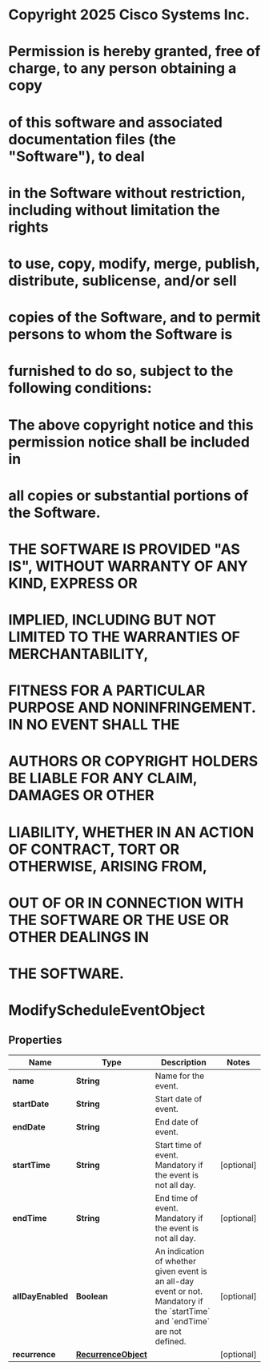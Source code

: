 <!--  Copyright 2025 Cisco Systems Inc.

Permission is hereby granted, free of charge, to any person obtaining a copy
of this software and associated documentation files (the "Software"), to deal
in the Software without restriction, including without limitation the rights
to use, copy, modify, merge, publish, distribute, sublicense, and/or sell
copies of the Software, and to permit persons to whom the Software is
furnished to do so, subject to the following conditions:

The above copyright notice and this permission notice shall be included in
all copies or substantial portions of the Software.

THE SOFTWARE IS PROVIDED "AS IS", WITHOUT WARRANTY OF ANY KIND, EXPRESS OR
IMPLIED, INCLUDING BUT NOT LIMITED TO THE WARRANTIES OF MERCHANTABILITY,
FITNESS FOR A PARTICULAR PURPOSE AND NONINFRINGEMENT. IN NO EVENT SHALL THE
AUTHORS OR COPYRIGHT HOLDERS BE LIABLE FOR ANY CLAIM, DAMAGES OR OTHER
LIABILITY, WHETHER IN AN ACTION OF CONTRACT, TORT OR OTHERWISE, ARISING FROM,
OUT OF OR IN CONNECTION WITH THE SOFTWARE OR THE USE OR OTHER DEALINGS IN
THE SOFTWARE.-->
# Copyright 2025 Cisco Systems Inc.
#
# Permission is hereby granted, free of charge, to any person obtaining a copy
# of this software and associated documentation files (the "Software"), to deal
# in the Software without restriction, including without limitation the rights
# to use, copy, modify, merge, publish, distribute, sublicense, and/or sell
# copies of the Software, and to permit persons to whom the Software is
# furnished to do so, subject to the following conditions:
#
# The above copyright notice and this permission notice shall be included in
# all copies or substantial portions of the Software.
#
# THE SOFTWARE IS PROVIDED "AS IS", WITHOUT WARRANTY OF ANY KIND, EXPRESS OR
# IMPLIED, INCLUDING BUT NOT LIMITED TO THE WARRANTIES OF MERCHANTABILITY,
# FITNESS FOR A PARTICULAR PURPOSE AND NONINFRINGEMENT. IN NO EVENT SHALL THE
# AUTHORS OR COPYRIGHT HOLDERS BE LIABLE FOR ANY CLAIM, DAMAGES OR OTHER
# LIABILITY, WHETHER IN AN ACTION OF CONTRACT, TORT OR OTHERWISE, ARISING FROM,
# OUT OF OR IN CONNECTION WITH THE SOFTWARE OR THE USE OR OTHER DEALINGS IN
# THE SOFTWARE.



# ModifyScheduleEventObject


## Properties

| Name | Type | Description | Notes |
|------------ | ------------- | ------------- | -------------|
|**name** | **String** | Name for the event. |  |
|**startDate** | **String** | Start date of event. |  |
|**endDate** | **String** | End date of event. |  |
|**startTime** | **String** | Start time of event. Mandatory if the event is not all day. |  [optional] |
|**endTime** | **String** | End time of event. Mandatory if the event is not all day. |  [optional] |
|**allDayEnabled** | **Boolean** | An indication of whether given event is an all-day event or not. Mandatory if the &#x60;startTime&#x60; and &#x60;endTime&#x60; are not defined. |  [optional] |
|**recurrence** | [**RecurrenceObject**](RecurrenceObject.md) |  |  [optional] |



